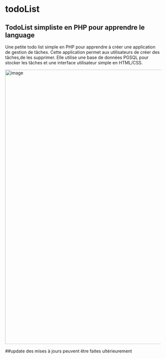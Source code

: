 # todoList

## TodoList simpliste en PHP pour apprendre le language

Une petite todo list simple en PHP pour apprendre à créer une application de gestion de tâches. Cette application permet aux utilisateurs de créer des tâches,de les supprimer. Elle utilise une base de données PGSQL pour stocker les tâches et une interface utilisateur simple en HTML/CSS.

<img width="888" alt="image" src="https://user-images.githubusercontent.com/98028687/221361727-542b4dd5-45e6-47a2-80be-57f8b15356d1.png">


##update
des mises à jours peuvent être faites ultérieurement 
